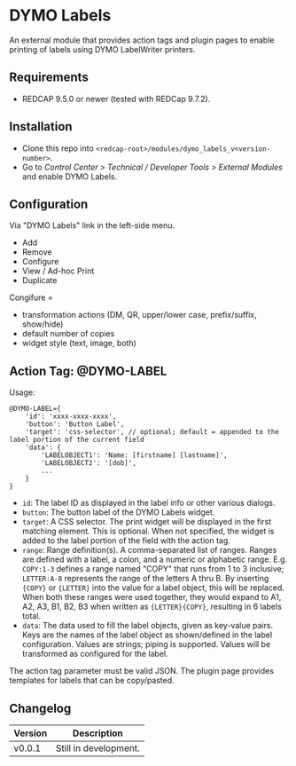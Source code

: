 # DYMO Labels

An external module that provides action tags and plugin pages to enable printing of labels using DYMO LabelWriter printers.

## Requirements

- REDCAP 9.5.0 or newer (tested with REDCap 9.7.2).

## Installation

- Clone this repo into `<redcap-root>/modules/dymo_labels_v<version-number>`.
- Go to _Control Center > Technical / Developer Tools > External Modules_ and enable DYMO Labels.

## Configuration

Via "DYMO Labels" link in the left-side menu.

- Add
- Remove
- Configure
- View / Ad-hoc Print
- Duplicate

Congifure =

- transformation actions (DM, QR, upper/lower case, prefix/suffix, show/hide)
- default number of copies
- widget style (text, image, both)

## Action Tag: @DYMO-LABEL

Usage:

```JS
@DYMO-LABEL={
    'id': 'xxxx-xxxx-xxxx',
    'button': 'Button Label',
    'target': 'css-selector', // optional; default = appended to the label portion of the current field
    'data': {
        'LABELOBJECT1': 'Name: [firstname] [lastname]',
        'LABELOBJECT2': '[dob]',
        ...
    }
}
```

- `id`: The label ID as displayed in the label info or other various dialogs.
- `button`: The button label of the DYMO Labels widget.
- `target`: A CSS selector. The print widget will be displayed in the first matching element. This is optional. When not specified, the widget is added to the label portion of the field with the action tag.
- `range`: Range definition(s). A comma-separated list of ranges. Ranges are defined with a label, a colon, and a numeric or alphabetic range. E.g. `COPY:1-3` defines a range named "COPY" that runs from 1 to 3 inclusive; `LETTER:A-B` represents the range of the letters A thru B. By inserting `{COPY}` or `{LETTER}` into the value for a label object, this will be replaced. When both these ranges were used together, they would expand to A1, A2, A3, B1, B2, B3 when written as `{LETTER}{COPY}`, resulting in 6 labels total.
- `data`: The data used to fill the label objects, given as key-value pairs. Keys are the names of the label object as shown/defined in the label configuration. Values are strings; piping is supported. Values will be transformed as configured for the label.

The action tag parameter must be valid JSON. The plugin page provides templates for labels that can be copy/pasted.

## Changelog

Version | Description
------- | -----------------------
v0.0.1  | Still in development.
